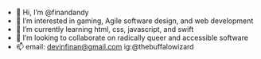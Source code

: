 - 👋 Hi, I’m @finandandy
- 👀 I’m interested in gaming, Agile software design, and web development
- 🌱 I’m currently learning html, css, javascript, and swift
- 💞️ I’m looking to collaborate on radically queer and accessible software
- 📫 email: devinfinan@gmail.com ig:@thebuffalowizard

<!---
finandandy/finandandy is a ✨ special ✨ repository because its `README.md` (this file) appears on your GitHub profile.
You can click the Preview link to take a look at your changes.
--->
